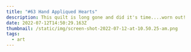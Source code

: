 ```yaml
---
title: "#63 Hand Appliqued Hearts"
description: This quilt is long gone and did it's time....worn out!
date: 2022-07-12T14:50:29.163Z
thumbnail: /static/img/screen-shot-2022-07-12-at-10.50.25-am.png
tags:
  - art
---
```

